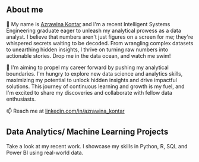 ## About me
👐 My name is [Azrawina Kontar](https://www.linkedin.com/in/azrawina-kontar/) and I'm a recent Intelligent Systems Engineering graduate eager to unleash my analytical prowess as a data analyst. I believe that numbers aren't just figures on a screen for me; they're whispered secrets waiting to be decoded. From wrangling complex datasets to unearthing hidden insights, I thrive on turning raw numbers into actionable stories. Drop me in the data ocean, and watch me swim!

🌱 I'm aiming to propel my career forward by pushing my analytical boundaries. I'm hungry to explore new data science and analytics skills, maximizing my potential to unlock hidden insights and drive impactful solutions. This journey of continuous learning and growth is my fuel, and I'm excited to share my discoveries and collaborate with fellow data enthusiasts.


📫 Reach me at [linkedin.com/in/azrawina_kontar](https://www.linkedin.com/in/azrawina-kontar/)


## Data Analytics/ Machine Learning Projects
Take a look at my recent work. I showcase my skills in Python, R, SQL and Power BI using real-world data.

















<!---
naak-ktr/naak-ktr is a ✨ special ✨ repository because its `README.md` (this file) appears on your GitHub profile.
You can click the Preview link to take a look at your changes.
--->
